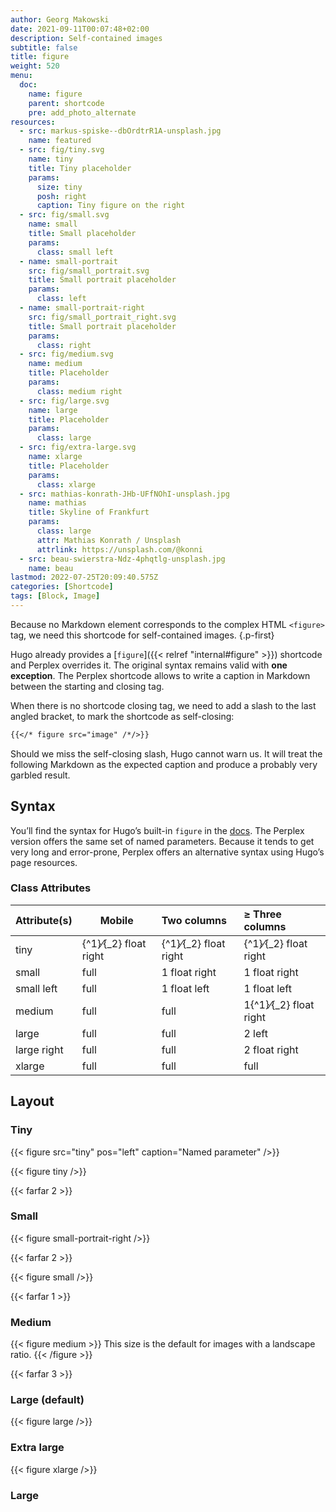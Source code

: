```yaml
---
author: Georg Makowski
date: 2021-09-11T00:07:48+02:00
description: Self-contained images
subtitle: false
title: figure
weight: 520
menu:
  doc:
    name: figure
    parent: shortcode
    pre: add_photo_alternate
resources:
  - src: markus-spiske--dbOrdtrR1A-unsplash.jpg
    name: featured
  - src: fig/tiny.svg
    name: tiny
    title: Tiny placeholder
    params:
      size: tiny
      posh: right
      caption: Tiny figure on the right
  - src: fig/small.svg
    name: small
    title: Small placeholder
    params:
      class: small left
  - name: small-portrait
    src: fig/small_portrait.svg
    title: Small portrait placeholder
    params:
      class: left
  - name: small-portrait-right
    src: fig/small_portrait_right.svg
    title: Small portrait placeholder
    params:
      class: right
  - src: fig/medium.svg
    name: medium
    title: Placeholder
    params:
      class: medium right
  - src: fig/large.svg
    name: large
    title: Placeholder
    params:
      class: large
  - src: fig/extra-large.svg
    name: xlarge
    title: Placeholder
    params:
      class: xlarge
  - src: mathias-konrath-JHb-UFfNOhI-unsplash.jpg
    name: mathias
    title: Skyline of Frankfurt
    params:
      class: large
      attr: Mathias Konrath / Unsplash
      attrlink: https://unsplash.com/@konni
  - src: beau-swierstra-Ndz-4phqtlg-unsplash.jpg
    name: beau
lastmod: 2022-07-25T20:09:40.575Z
categories: [Shortcode]
tags: [Block, Image]
---
```


Because no Markdown element corresponds to the complex HTML `<figure>` tag, we need this shortcode for self-contained images.
{.p-first} <!--more-->

Hugo already provides a [`figure`]({{< relref "internal#figure" >}}) shortcode and Perplex overrides it. The original syntax remains valid with **one exception**. The Perplex shortcode allows to write a caption in Markdown between the starting and closing tag.

When there is no shortcode closing tag, we need to add a slash to the last angled bracket, to mark the shortcode as self-closing:

```md {.left}
{{</* figure src="image" /*/>}}
```

Should we miss the self-closing slash, Hugo cannot warn us. It will treat the following Markdown as the expected caption and produce a probably very garbled result.

## Syntax

You’ll find the syntax for Hugo’s built-in `figure` in the [docs][hugofig]. The Perplex version offers the same set of named parameters.  Because it tends to get very long and error-prone, Perplex offers an alternative syntax using Hugo’s page resources.

### Class Attributes

| Attribute(s) | Mobile                      | Two columns                 | &ge; Three columns              |
|:-------------|-----------------------------|:----------------------------|:--------------------------------|
| tiny         | {^1}&frasl;{_2} float right | {^1}&frasl;{_2} float right | {^1}&frasl;{_2} float right     |
| small        | full                        | 1 float right               | 1 float right                   |
| small left   | full                        | 1 float left                | 1 float left                    |
| medium       | full                        | full                        | 1{^1}&frasl;{_2} float right                   |
| large        | full                        | full                        | 2 left                          |
| large right  | full                        | full                        | 2 float right                   |
| xlarge       | full                        | full                        | full                            |

## Layout

### Tiny

{{< figure src="tiny" pos="left" caption="Named parameter" />}}

{{< figure tiny />}}

{{< farfar 2 >}}

### Small

{{< figure small-portrait-right />}}

{{< farfar 2 >}}

{{< figure small />}}

{{< farfar 1 >}}

### Medium

{{< figure medium >}}
This size is the default for images with a landscape ratio.
{{< /figure >}}

{{< farfar 3 >}}

### Large (default)

{{< figure large />}}

### Extra large

{{< figure xlarge />}}

### Large

[hugofig]: https://gohugo.io/content-management/shortcodes/#figure=
